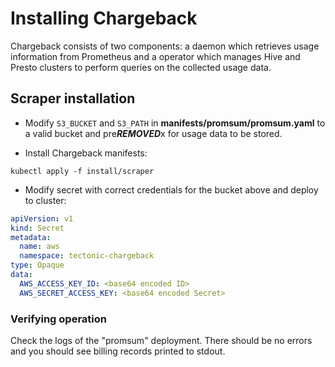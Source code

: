 # Installing Chargeback

Chargeback consists of two components: a daemon which retrieves usage information from Prometheus and a operator which manages Hive and Presto clusters to perform queries on the collected usage data.

## Scraper installation

* Modify `S3_BUCKET` and `S3_PATH` in **manifests/promsum/promsum.yaml** to a valid bucket and pre***REMOVED***x for usage data to be stored.

* Install Chargeback manifests:
```
kubectl apply -f install/scraper
```
* Modify secret with correct credentials for the bucket above and deploy to cluster:
```yaml
apiVersion: v1
kind: Secret
metadata:
  name: aws
  namespace: tectonic-chargeback
type: Opaque
data:
  AWS_ACCESS_KEY_ID: <base64 encoded ID>
  AWS_SECRET_ACCESS_KEY: <base64 encoded Secret>
```

### Verifying operation
Check the logs of the "promsum" deployment. There should be no errors and you should see billing records printed to stdout.
